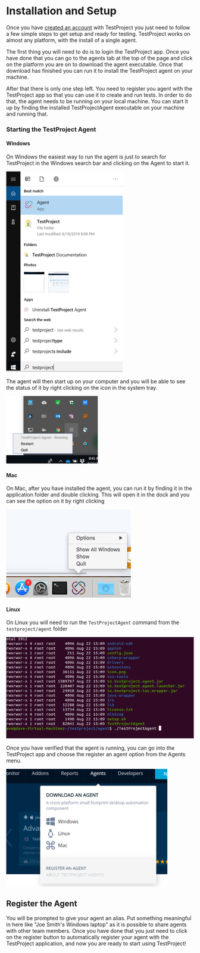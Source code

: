 # Installation and Setup

Once you have [created an account](creating-an-account.md) with TestProject you just need to follow a few simple steps to get setup and ready for testing.  TestProject works on almost any platform, with the install of a single agent.

The first thing you will need to do is to login the TestProject app. Once you have done that you can go to the agents tab at the top of the page and click on the platform you are on to download the agent executable.  Once that download has finished you can run it to install the TestProject agent on your machine.

After that there is only one step left. You need to register you agent with the TestProject app so that you can use it to create and run tests. In order to do that, the agent needs to be running on your local machine. You can start it up by finding the installed TestProjectAgent executable on your machine and running that.

### Starting the TestProject Agent

#### Windows

On Windows the easiest way to run the agent is just to search for TestProject in the Windows search bar and clicking on the Agent to start it.

![TestProject Agent on Windows](../.gitbook/assets/image%20%2851%29.png)

The agent will then start up on your computer and you will be able to see the status of it by right clicking on the icon in the system tray.

![TestProject Status in System Tray](../.gitbook/assets/image%20%281%29.png)

#### Mac

On Mac, after you have installed the agent, you can run it by finding it in the application folder and double clicking. This will open it in the dock and you can see the option on it by right clicking 

![TestProject Agent on Mac](../.gitbook/assets/image%20%287%29.png)

#### Linux

On Linux you will need to run the `TestProjectAgent` command from the `testproject/agent` folder

![Starting TestProject agent on Linux](../.gitbook/assets/image%20%2843%29.png)

 Once you have verified that the agent is running, you can go into the TestProject app and choose the register an agent option from the Agents menu.

![Register an Agent](../.gitbook/assets/image%20%2829%29.png)

## Register the Agent

You will be prompted to give your agent an alias. Put something meaningful in here like "Joe Smith's Windows laptop" as it is possible to share agents with other team members. Once you have done that you just need to click on the register button to automatically register your agent with the TestProject application, and now you are ready to start using TestProject!

